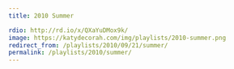 ```yaml
---
title: 2010 Summer

rdio: http://rd.io/x/QXaYuDMox9k/
image: https://katydecorah.com/img/playlists/2010-summer.png
redirect_from: /playlists/2010/09/21/summer/
permalink: /playlists/2010/summer/
---
```

